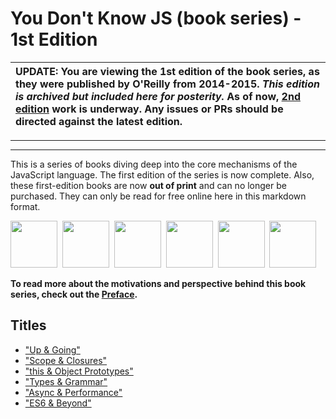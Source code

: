 # You Don't Know JS (book series) - 1st Edition

| UPDATE: You are viewing the 1st edition of the book series, as they were published by O'Reilly from 2014-2015. ***This edition is archived but included here for posterity.*** As of now, [2nd edition](https://github.com/getify/You-Dont-Know-JS/tree/2nd-ed) work is underway. Any issues or PRs should be directed against the latest edition. |
| :--- |

----
----

This is a series of books diving deep into the core mechanisms of the JavaScript language. The first edition of the series is now complete. Also, these first-edition books are now **out of print** and can no longer be purchased. They can only be read for free online here in this markdown format.

<img src="up %26 going/cover.jpg" width="75">&nbsp;
<img src="scope %26 closures/cover.jpg" width="75">&nbsp;
<img src="this %26 object prototypes/cover.jpg" width="75">&nbsp;
<img src="types %26 grammar/cover.jpg" width="75">&nbsp;
<img src="async %26 performance/cover.jpg" width="75">&nbsp;
<img src="es6 %26 beyond/cover.jpg" width="75">

**To read more about the motivations and perspective behind this book series, check out the [Preface](preface.md).**

## Titles

* ["Up & Going"](up\%20&\%20going/README.md#you-dont-know-js-up--going)
* ["Scope & Closures"](scope\%20&\%20closures/README.md#you-dont-know-js-scope--closures)
* ["this & Object Prototypes"](this\%20&\%20object\%20prototypes/README.md#you-dont-know-js-this--object-prototypes)
* ["Types & Grammar"](types\%20&\%20grammar/README.md#you-dont-know-js-types--grammar)
* ["Async & Performance"](async\%20&\%20performance/README.md#you-dont-know-js-async--performance)
* ["ES6 & Beyond"](es6\%20&\%20beyond/README.md#you-dont-know-js-es6--beyond)

